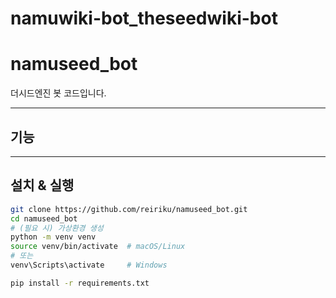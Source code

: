 # namuwiki-bot_theseedwiki-bot

# namuseed_bot
더시드엔진 봇 코드입니다.

---

##  기능


---

##  설치 & 실행

```bash
git clone https://github.com/reiriku/namuseed_bot.git
cd namuseed_bot
# (필요 시) 가상환경 생성
python -m venv venv
source venv/bin/activate  # macOS/Linux
# 또는
venv\Scripts\activate     # Windows

pip install -r requirements.txt
